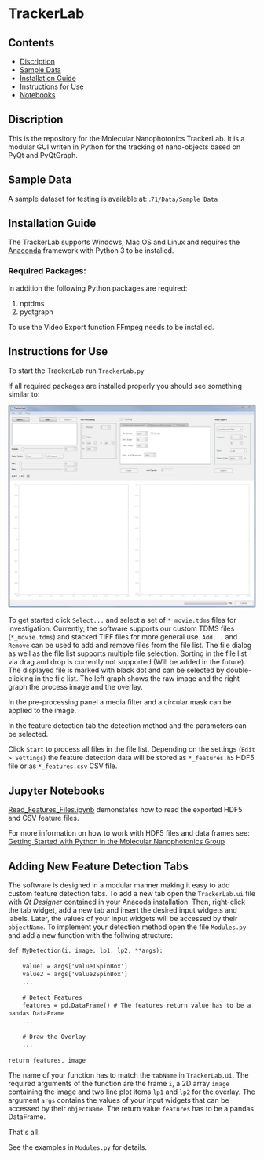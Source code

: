 # TrackerLab

## Contents

- [Discription](#discription)
- [Sample Data](#data-availability)
- [Installation Guide](#installation-guide)
- [Instructions for Use](#instructions-for-use)
- [Notebooks](#Notebooks)


## Discription

This is the repository for the Molecular Nanophotonics TrackerLab. It is a modular GUI writen in Python for the tracking of nano-objects based on PyQt and PyQtGraph.

## Sample Data

A sample dataset for testing is available at: .`71/Data/Sample Data`

## Installation Guide

The TrackerLab supports Windows, Mac OS and Linux and requires the [Anaconda](https://www.anaconda.com/download/) framework with Python 3 to be installed. 

### Required Packages:

In addition the following Python packages are required:

1. nptdms
2. pyqtgraph

To use the Video Export function FFmpeg needs to be installed.

## Instructions for Use

To start the TrackerLab run `TrackerLab.py`

If all required packages are installed properly you should see something similar to: <br>

![Screenshot](https://github.com/Molecular-Nanophotonics/TrackerLab/blob/master/Resources/Screenshot.PNG)

To get started click `Select...` and select a set of `*_movie.tdms` files for investigation. Currently, the software supports our custom TDMS files (`*_movie.tdms`) and stacked TIFF files for more general use. `Add...` and `Remove` can be used to add and remove files from the file list. The file dialog as well as the file list supports multiple file selection. Sorting in the file list via drag and drop is currently not supported (Will be added in the future). The displayed file is marked with black dot and can be selected by double-clicking in the file list. The left graph shows the raw image and the right graph the process image and the overlay.

In the pre-processing panel a media filter and a circular mask can be applied to the image.  

In the feature detection tab the detection method and the parameters can be selected. 

Click `Start` to process all files in the file list. Depending on the settings (`Edit > Settings`) the feature detection data will be stored as `*_features.h5` HDF5 file or as `*_features.csv` CSV file.

## Jupyter Notebooks

[Read_Features_Files.ipynb](https://github.com/Molecular-Nanophotonics/TrackerLab/blob/master/Jupyter-Notebooks/Read_Features_Files.ipynb) demonstates how to read the exported  HDF5 and CSV feature files.

For more information on how to work with HDF5 files and data frames see: [Getting Started with Python in the Molecular Nanophotonics Group](https://github.com/Molecular-Nanophotonics/Jupyter-Notebooks/blob/master/Getting_Started.ipynb)

## Adding New Feature Detection Tabs

The software is designed in a modular manner making it easy to add custom feature detection tabs. To add a new tab open the `TrackerLab.ui` file with *Qt Designer* contained in your Anacoda installation. Then, right-click the tab widget, add a new tab and insert the desired input widgets and labels. Later, the values of your input widgets will be accessed by their `objectName`. To implement your detection method open the file `Modules.py` and add a new function with the follwing structure:
```
def MyDetection(i, image, lp1, lp2, **args):

    value1 = args['value1SpinBox']
    value2 = args['value2SpinBox']
    ...
    
    # Detect Features
    features = pd.DataFrame() # The features return value has to be a pandas DataFrame
    ...
    
    # Draw the Overlay
    ...
    
return features, image
```
The name of your function has to match the `tabName` in `TrackerLab.ui`. The required arguments of the function are the frame `i`, a 2D array `image` containing the image and two line plot items `lp1` and `lp2` for the overlay. The argument `args` contains the values of your input widgets that can be accessed by their `objectName`. The return value `features` has to be a pandas DataFrame. 

That's all.

See the examples in `Modules.py` for details.

